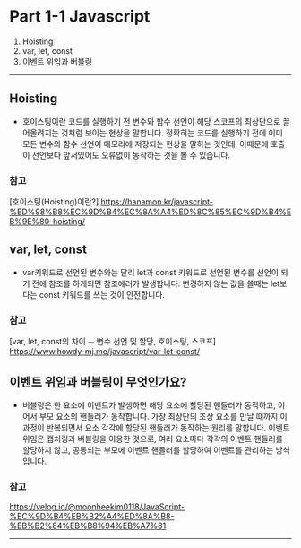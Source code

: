 # Part 1-1 Javascript

1. Hoisting
2. var, let, const
3. 이벤트 위임과 버블링

---

## Hoisting

- 호이스팅이란 코드를 실행하기 전 변수와 함수 선언이 해당 스코프의 최상단으로 끌어올려지는 것처럼 보이는 현상을 말합니다.
  정확히는 코드를 실행하기 전에 이미 모든 변수와 함수 선언이 메모리에 저장되는 현상을 말하는 것인데, 이때문에 호출이 선언보다 앞서있어도 오류없이 동작하는 것을 볼 수 있습니다.

### 참고

[호이스팅(Hoisting)이란?]
https://hanamon.kr/javascript-%ED%98%B8%EC%9D%B4%EC%8A%A4%ED%8C%85%EC%9D%B4%EB%9E%80-hoisting/

## var, let, const

- var키워드로 선언된 변수와는 달리 let과 const 키워드로 선언된 변수를 선언이 되기 전에 참조를 하게되면 참조에러가 발생합니다.
  변경하지 않는 값을 쓸때는 let보다는 const 키워드를 쓰는 것이 안전합니다.

### 참고

[var, let, const의 차이 ⏤ 변수 선언 및 할당, 호이스팅, 스코프]
https://www.howdy-mj.me/javascript/var-let-const/

## 이벤트 위임과 버블링이 무엇인가요?

- 버블링은 한 요소에 이벤트가 발생하면 해당 요소에 할당된 핸들러가 동작하고, 이어서 부모 요소의 핸들러가 동작합니다. 가장 최상단의 조상 요소를 만날 떄까지 이 과정이 반복되면서 요소 각각에 할당된 핸들러가 동작하는 원리를 말합니다.
  이벤트 위임은 캡처링과 버블링을 이용한 것으로, 여러 요소마다 각각의 이벤트 핸들러를 할당하지 않고, 공통되는 부모에 이벤트 핸들러를 할당하여 이벤트를 관리하는 방식입니다.

### 참고

https://velog.io/@moonheekim0118/JavaScript-%EC%9D%B4%EB%B2%A4%ED%8A%B8-%EB%B2%84%EB%B8%94%EB%A7%81

---
